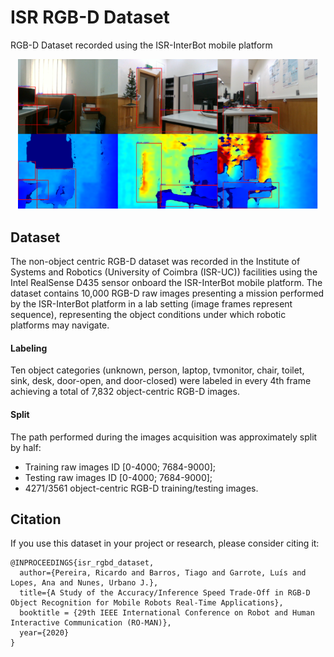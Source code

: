 # ISR RGB-D Dataset
RGB-D Dataset recorded using the ISR-InterBot mobile platform

<p align="center"><img src="assets/isr_dataset_samples.png" width="480"\></p>

## Dataset
The non-object centric RGB-D dataset was recorded in the Institute of Systems and Robotics (University of Coimbra (ISR-UC)) facilities using the Intel RealSense D435 sensor onboard the ISR-InterBot mobile platform. The dataset contains 10,000 RGB-D raw images presenting a mission performed by the ISR-InterBot platform in a lab setting (image frames represent sequence), representing the object conditions under which robotic platforms may navigate.

#### Labeling
Ten object categories (unknown, person, laptop, tvmonitor, chair, toilet, sink, desk, door-open, and door-closed) were labeled in every 4th frame achieving a total of 7,832 object-centric RGB-D images.

#### Split
The path performed during the images acquisition was approximately split by half:

   - Training raw images ID [0-4000; 7684-9000];
   - Testing raw images ID [0-4000; 7684-9000];
   - 4271/3561 object-centric RGB-D training/testing images.


## Citation
If you use this dataset in your project or research, please consider citing it:

```
@INPROCEEDINGS{isr_rgbd_dataset,
  author={Pereira, Ricardo and Barros, Tiago and Garrote, Luís and Lopes, Ana and Nunes, Urbano J.},
  title={A Study of the Accuracy/Inference Speed Trade-Off in RGB-D Object Recognition for Mobile Robots Real-Time Applications},
  booktitle = {29th IEEE International Conference on Robot and Human Interactive Communication (RO-MAN)},
  year={2020}
}
```
